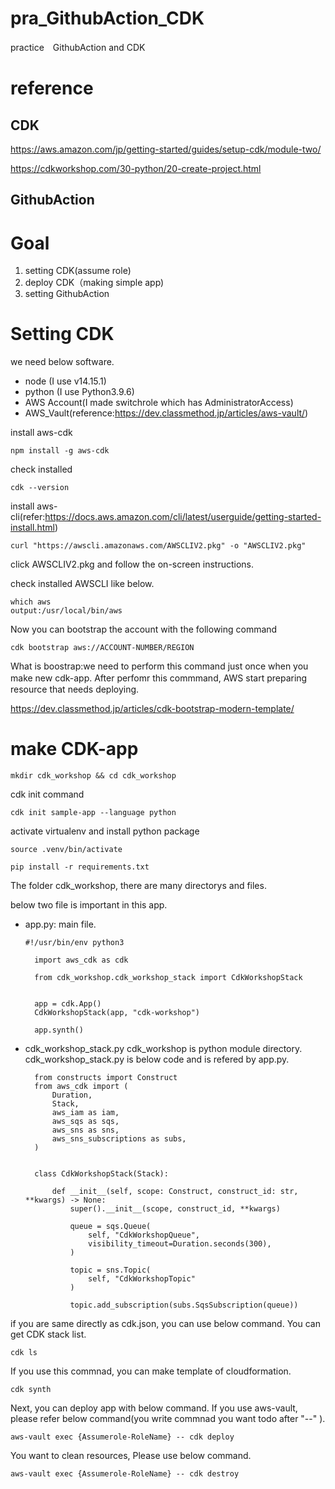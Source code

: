 # pra_GithubAction_CDK
practice　GithubAction and CDK

# reference

## CDK
https://aws.amazon.com/jp/getting-started/guides/setup-cdk/module-two/

https://cdkworkshop.com/30-python/20-create-project.html

## GithubAction


# Goal
1. setting CDK(assume role)
2. deploy CDK（making simple app)
3. setting GithubAction

# Setting CDK
we need below software.
- node (I use v14.15.1)
- python (I use Python3.9.6)
- AWS Account(I made switchrole which has AdministratorAccess)
- AWS_Vault(reference:https://dev.classmethod.jp/articles/aws-vault/) 

install aws-cdk
~~~
npm install -g aws-cdk
~~~

check installed
~~~
cdk --version
~~~

install aws-cli(refer:https://docs.aws.amazon.com/cli/latest/userguide/getting-started-install.html)
~~~
curl "https://awscli.amazonaws.com/AWSCLIV2.pkg" -o "AWSCLIV2.pkg"
~~~

click AWSCLIV2.pkg and follow the on-screen instructions.

check installed AWSCLI like below.
~~~
which aws 
output:/usr/local/bin/aws
~~~

Now you can bootstrap the account with the following command
~~~
cdk bootstrap aws://ACCOUNT-NUMBER/REGION
~~~

What is boostrap:we need to perform this command just once when
you make new cdk-app. After perfomr this commmand, AWS start preparing　resource that needs deploying.

https://dev.classmethod.jp/articles/cdk-bootstrap-modern-template/


# make CDK-app

~~~
mkdir cdk_workshop && cd cdk_workshop
~~~

cdk init command
~~~
cdk init sample-app --language python
~~~

activate virtualenv and install python package
~~~
source .venv/bin/activate

pip install -r requirements.txt
~~~

The folder cdk_workshop, there are many directorys and files.

below two file is important in this app.

- app.py: main file.
  ~~~
  #!/usr/bin/env python3

    import aws_cdk as cdk

    from cdk_workshop.cdk_workshop_stack import CdkWorkshopStack


    app = cdk.App()
    CdkWorkshopStack(app, "cdk-workshop")

    app.synth()

  ~~~
- cdk_workshop_stack.py
  cdk_workshop is python module directory.
  cdk_workshop_stack.py is below code and is refered by app.py.
  ~~~
    from constructs import Construct
    from aws_cdk import (
        Duration,
        Stack,
        aws_iam as iam,
        aws_sqs as sqs,
        aws_sns as sns,
        aws_sns_subscriptions as subs,
    )


    class CdkWorkshopStack(Stack):

        def __init__(self, scope: Construct, construct_id: str, **kwargs) -> None:
            super().__init__(scope, construct_id, **kwargs)

            queue = sqs.Queue(
                self, "CdkWorkshopQueue",
                visibility_timeout=Duration.seconds(300),
            )

            topic = sns.Topic(
                self, "CdkWorkshopTopic"
            )

            topic.add_subscription(subs.SqsSubscription(queue))

  ~~~

if you are same directly as cdk.json, you can use below command. You can get CDK stack list.
~~~
cdk ls
~~~

If you use this commnad, you can make template of cloudformation.
~~~
cdk synth
~~~

Next, you can deploy app with below command.
If you use aws-vault, please refer below command(you write commnad you want todo after "--" ).

~~~
aws-vault exec {Assumerole-RoleName} -- cdk deploy  
~~~

You want to clean resources, Please use below command.
~~~
aws-vault exec {Assumerole-RoleName} -- cdk destroy  
~~~
